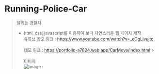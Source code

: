 # Running-Police-Car

> 달리는 경찰차
>
> - html, css, javascript를 이용하여 보다 자연스러운 웹 페이지 제작
>   <br>
>   유튜브 참고 링크 : https://www.youtube.com/watch?v=_eGgLivujtc <br><br>
>   데모 링크 : https://portfolio-a7824.web.app/CarMove/index.html > <br><br>
>   이미지<br>
![image](https://user-images.githubusercontent.com/59737252/131686412-ab26a838-7a41-45e1-9303-af1bb520f995.png)
